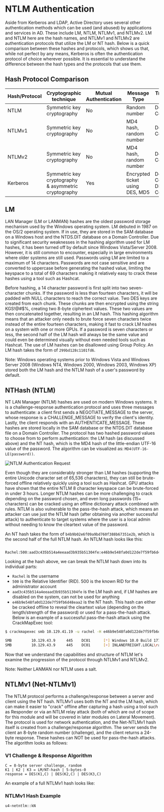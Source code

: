 # NTLM Authentication

Aside from Kerberos and LDAP, Active Directory uses several other authentication methods which can be used (and abused) by applications and services in AD. These include LM, NTLM, NTLMv1, and NTLMv2. LM and NTLM here are the hash names, and NTLMv1 and NTLMv2 are authentication protocols that utilize the LM or NT hash. Below is a quick comparison between these hashes and protocols, which shows us that, while not perfect by any means, Kerberos is often the authentication protocol of choice wherever possible. It is essential to understand the difference between the hash types and the protocols that use them.

## Hash Protocol Comparison

| Hash/Protocol | Cryptographic technique                              | Mutual Authentication | Message Type                    | Trusted Third Party                             |
| ------------- | ---------------------------------------------------- | --------------------- | ------------------------------- | ----------------------------------------------- |
| NTLM          | Symmetric key cryptography                           | No                    | Random number                   | Domain Controller                               |
| NTLMv1        | Symmetric key cryptography                           | No                    | MD4 hash, random number         | Domain Controller                               |
| NTLMv2        | Symmetric key cryptography                           | No                    | MD4 hash, random number         | Domain Controller                               |
| Kerberos      | Symmetric key cryptography & asymmetric cryptography | Yes                   | Encrypted ticket using DES, MD5 | Domain Controller/Key Distribution Center (KDC) |

## LM

LAN Manager (LM or LANMAN) hashes are the oldest password storage mechanism used by the Windows operating system. LM debuted in 1987 on the OS/2 operating system. If in use, they are stored in the SAM database on a Windows host and the NTDS.DIT database on a Domain Controller. Due to significant security weaknesses in the hashing algorithm used for LM hashes, it has been turned off by default since Windows Vista/Server 2008. However, it is still common to encounter, especially in large environments where older systems are still used. Passwords using LM are limited to a maximum of 14 characters. Passwords are not case sensitive and are converted to uppercase before generating the hashed value, limiting the keyspace to a total of 69 characters making it relatively easy to crack these hashes using a tool such as Hashcat.

Before hashing, a 14 character password is first split into two seven-character chunks. If the password is less than fourteen characters, it will be padded with NULL characters to reach the correct value. Two DES keys are created from each chunk. These chunks are then encrypted using the string KGS!@#$%, creating two 8-byte ciphertext values. These two values are then concatenated together, resulting in an LM hash. This hashing algorithm means that an attacker only needs to brute force seven characters twice instead of the entire fourteen characters, making it fast to crack LM hashes on a system with one or more GPUs. If a password is seven characters or less, the second half of the LM hash will always be the same value and could even be determined visually without even needed tools such as Hashcat. The use of LM hashes can be disallowed using Group Policy. An LM hash takes the form of `299bd128c1101fd6`.

Note: Windows operating systems prior to Windows Vista and Windows Server 2008 (Windows NT4, Windows 2000, Windows 2003, Windows XP) stored both the LM hash and the NTLM hash of a user's password by default.

## NTHash (NTLM)

NT LAN Manager (NTLM) hashes are used on modern Windows systems. It is a challenge-response authentication protocol and uses three messages to authenticate: a client first sends a NEGOTIATE_MESSAGE to the server, whose response is a CHALLENGE_MESSAGE to verify the client's identity. Lastly, the client responds with an AUTHENTICATE_MESSAGE. These hashes are stored locally in the SAM database or the NTDS.DIT database file on a Domain Controller. The protocol has two hashed password values to choose from to perform authentication: the LM hash (as discussed above) and the NT hash, which is the MD4 hash of the little-endian UTF-16 value of the password. The algorithm can be visualized as: `MD4(UTF-16-LE(password))`.

![NTLM Authentication Request](image)

Even though they are considerably stronger than LM hashes (supporting the entire Unicode character set of 65,536 characters), they can still be brute-forced offline relatively quickly using a tool such as Hashcat. GPU attacks have shown that the entire NTLM 8 character keyspace can be brute-forced in under 3 hours. Longer NTLM hashes can be more challenging to crack depending on the password chosen, and even long passwords (15+ characters) can be cracked using an offline dictionary attack combined with rules. NTLM is also vulnerable to the pass-the-hash attack, which means an attacker can use just the NTLM hash (after obtaining via another successful attack) to authenticate to target systems where the user is a local admin without needing to know the cleartext value of the password.

An NT hash takes the form of `b4b9b02e6f09a9bd760f388b67351e2b`, which is the second half of the full NTLM hash. An NTLM hash looks like this:

```

Rachel:500:aad3c435b514a4eeaad3b935b51304fe:e46b9e548fa0d122de7f59fb6d48eaa2:::

```

Looking at the hash above, we can break the NTLM hash down into its individual parts:

- `Rachel` is the username
- `500` is the Relative Identifier (RID). 500 is the known RID for the administrator account
- `aad3c435b514a4eeaad3b935b51304fe` is the LM hash and, if LM hashes are disabled on the system, can not be used for anything
- `e46b9e548fa0d122de7f59fb6d48eaa2` is the NT hash. This hash can either be cracked offline to reveal the cleartext value (depending on the length/strength of the password) or used for a pass-the-hash attack. Below is an example of a successful pass-the-hash attack using the CrackMapExec tool:

```bash
$ crackmapexec smb 10.129.41.19 -u rachel -H e46b9e548fa0d122de7f59fb6d48eaa2

SMB         10.129.43.9     445    DC01      [*] Windows 10.0 Build 17763 (name:DC01) (domain:INLANEFREIGHT.LOCAL) (signing:True) (SMBv1:False)
SMB         10.129.43.9     445    DC01      [+] INLANEFREIGHT.LOCAL\rachel:e46b9e548fa0d122de7f59fb6d48eaa2 (Pwn3d!)
```

Now that we understand the capabilities and structure of NTLM let's examine the progression of the protocol through NTLMv1 and NTLMv2.

Note: Neither LANMAN nor NTLM uses a salt.

## NTLMv1 (Net-NTLMv1)

The NTLM protocol performs a challenge/response between a server and client using the NT hash. NTLMv1 uses both the NT and the LM hash, which can make it easier to "crack" offline after capturing a hash using a tool such as Responder or via an NTLM relay attack (both of which are out of scope for this module and will be covered in later modules on Lateral Movement). The protocol is used for network authentication, and the Net-NTLMv1 hash itself is created from a challenge/response algorithm. The server sends the client an 8-byte random number (challenge), and the client returns a 24-byte response. These hashes can NOT be used for pass-the-hash attacks. The algorithm looks as follows:

### V1 Challenge & Response Algorithm

```
C = 8-byte server challenge, random
K1 | K2 | K3 = LM/NT-hash | 5-bytes-0
response = DES(K1,C) | DES(K2,C) | DES(K3,C)
```

An example of a full NTLMv1 hash looks like:

### NTLMv1 Hash Example

```
u4-netntlm::kN
```

